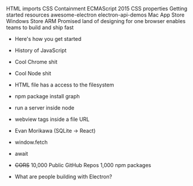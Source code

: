 HTML imports
CSS Containment
ECMAScript 2015
CSS properties
Getting started resources
awesome-electron
electron-api-demos
Mac App Store
Windows Store
ARM
Promised land of designing for one browser
enables teams to build and ship fast

- Here's how you get started

- History of JavaScript
- Cool Chrome shit
- Cool Node shit
- HTML file has a access to the filesystem
- npm package install graph
- run a server inside node
- webview tags inside a file URL
- Evan Morikawa (SQLite -> React)
- window.fetch
- await
- ~~CORS~~
10,000 Public GitHub Repos
1,000 npm packages
- What are people building with Electron?

